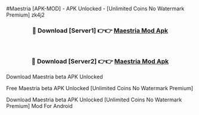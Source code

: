 #Maestria [APK-MOD] - APK Unlocked - [Unlimited Coins No Watermark Premium] zk4j2



<div align="center">

<h3>🔴 Download [Server1] 👉👉 <a href="https://momento.my/?title=Maestria">Maestria Mod Apk</a></h3><br>

<h3>🔴 Download [Server2] 👉👉 <a href="https://momento.my/?title=Maestria">Maestria Mod Apk</a></h3>
</div>



Download Maestria beta APK Unlocked

Free Maestria beta APK Unlocked [Unlimited Coins No Watermark Premium]

Download Maestria beta APK Unlocked [Unlimited Coins No Watermark Premium] Mod For Android
